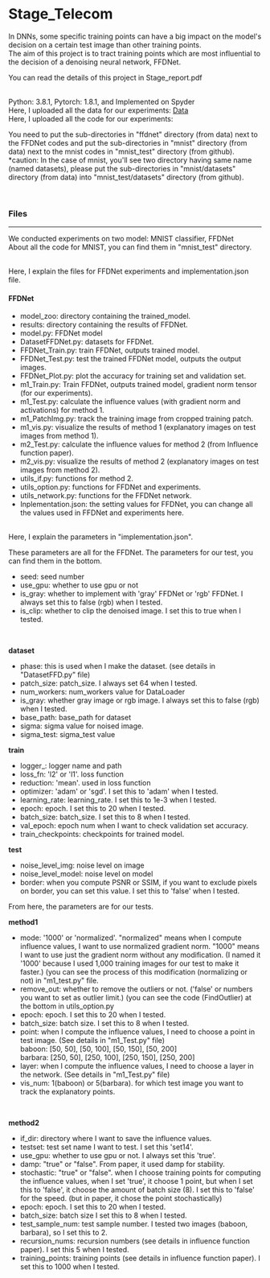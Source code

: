 # Stage_Telecom

 
In DNNs, some specific training points can have a big impact on the model's decision on a certain test image than other training points.   
The aim of this project is to tract training points which are most influential to the decision of a denoising neural network, FFDNet.   
   
You can read the details of this project in Stage_report.pdf   
<br />
   
Python: 3.8.1, Pytorch: 1.8.1, and Implemented on Spyder   
Here, I uploaded all the data for our experiments: [Data](https://drive.google.com/drive/folders/1yK_4DgJzb4Ify3Tp7nRX3B2mD8qlQ2iI?usp=sharing)   
Here, I uploaded all the code for our experiments:   

You need to put the sub-directories in "ffdnet" directory (from data) next to the FFDNet codes and put the sub-directories in "mnist" directory (from data) next to the mnist codes in "mnist_test" directory (from github).  
*caution: In the case of mnist, you'll see two directory having same name (named datasets), please put the sub-directories in "mnist/datasets" directory (from data) into "mnist_test/datasets" directory (from github).

<br />
   
   
### Files  
-------------------------------------------------------
  
We conducted experiments on two model: MNIST classifier, FFDNet  
About all the code for MNIST, you can find them in "mnist_test" directory.
  
<br />
Here, I explain the files for FFDNet experiments and implementation.json file.  

#### FFDNet  
- model_zoo: directory containing the trained_model.
- results: directory containing the results of FFDNet.
- model.py: FFDNet model
- DatasetFFDNet.py: datasets for FFDNet.
- FFDNet_Train.py: train FFDNet, outputs trained model.
- FFDNet_Test.py: test the trained FFDNet model, outputs the output images.
- FFDNet_Plot.py: plot the accuracy for training set and validation set.
- m1_Train.py: Train FFDNet, outputs trained model, gradient norm tensor (for our experiments).
- m1_Test.py: calculate the influence values (with gradient norm and activations) for method 1.
- m1_PatchImg.py: track the training image from cropped training patch.
- m1_vis.py: visualize the results of method 1 (explanatory images on test images from method 1).
- m2_Test.py: calculate the influence values for method 2 (from Influence function paper).
- m2_vis.py: visualize the results of method 2 (explanatory images on test images from method 2).
- utils_if.py: functions for method 2.
- utils_option.py: functions for FFDNet and experiments.
- utils_network.py: functions for the FFDNet network.
- Inplementation.json: the setting values for FFDNet, you can change all the values used in FFDNet and experiments here.

<br />
Here, I explain the parameters in "implementation.json".

These parameters are all for the FFDNet. The parameters for our test, you can find them in the bottom.
<br />
- seed: seed number
- use_gpu: whether to use gpu or not
- is_gray: whether to implement with 'gray' FFDNet or 'rgb' FFDNet. I always set this to false (rgb) when I tested.
- is_clip: whether to clip the denoised image. I set this to true when I tested.
<br />

**dataset**
- phase: this is used when I make the dataset. (see details in "DatasetFFD.py" file)
- patch_size: patch_size. I always set 64 when I tested.
- num_workers: num_workers value for DataLoader
- is_gray: whether gray image or rgb image. I always set this to false (rgb) when I tested.
- base_path: base_path for dataset
- sigma: sigma value for noised image.
- sigma_test: sigma_test value
  
**train**
- logger_: logger name and path
- loss_fn: 'l2' or 'l1'. loss function
- reduction: 'mean'. used in loss function
- optimizer: 'adam' or 'sgd'. I set this to 'adam' when I tested.
- learning_rate: learning_rate. I set this to 1e-3 when I tested.
- epoch: epoch. I set this to 20 when I tested.
- batch_size: batch_size. I set this to 8 when I tested.
- val_epoch: epoch num when I want to check validation set accuracy.
- train_checkpoints: checkpoints for trained model.
  
**test**
- noise_level_img: noise level on image
- noise_level_model: noise level on model
- border: when you compute PSNR or SSIM, if you want to exclude pixels on border, you can set this value. I set this to 'false' when I tested.
  
From here, the parameters are for our tests.
  
**method1**
- mode: '1000' or 'normalized'. "normalized" means when I compute influence values, I want to use normalized gradient norm. "1000" means I want to use just the gradient norm without any modification. (I named it '1000' because I used 1,000 training images for our test to make it faster.) (you can see the process of this modification (normalizing or not) in "m1_test.py" file.
- remove_out: whether to remove the outliers or not. ('false' or numbers you want to set as outlier limit.) (you can see the code (FindOutlier) at the bottom in utils_option.py  
- epoch: epoch. I set this to 20 when I tested.
- batch_size: batch size. I set this to 8 when I tested.
- point: when I compute the influence values, I need to choose a point in test image. (See details in "m1_Test.py" file)  
  baboon: [50, 50], [50, 100], [50, 150], [50, 200]  
  barbara: [250, 50], [250, 100], [250, 150], [250, 200]
- layer: when I compute the influence values, I need to choose a layer in the network. (See details in "m1_Test.py" file)
- vis_num: 1(baboon) or 5(barbara). for which test image you want to track the explanatory points.
<br />

**method2**
- if_dir: directory where I want to save the influence values.
- testset: test set name I want to test. I set this 'set14'.
- use_gpu: whether to use gpu or not. I always set this 'true'.
- damp: "true" or "false". From paper, it used damp for stability.
- stochastic: "true" or "false". when I choose training points for computing the influence values, when I set 'true', it choose 1 point, but when I set this to 'false', it choose the amount of batch size (8). I set this to 'false' for the speed. (but in paper, it chose the point stochastically)
- epoch: epoch. I set this to 20 when I tested.
- batch_size: batch size I set this to 8 when I tested.
- test_sample_num: test sample number. I tested two images (baboon, barbara), so I set this to 2.
- recursion_nums: recursion numbers (see details in influence function paper). I set this 5 when I tested.
- training_points: training points (see details in influence function paper). I set this to 1000 when I tested.
